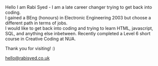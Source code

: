 Hello I am Rabi Syed - I am a late career changer trying to get back into coding.  
I gained a BEng (honours) in Electronic Engineering 2003 but choose a different path in terms of jobs.  
I would like to get back into coding and trying to learn HTML, javascript, SQL, and anything else inbetween. 
Recently completed a Level 6 short course in Creative Coding at NUA. 

Thank you for visiting!  :)  

hello@rabisyed.co.uk
